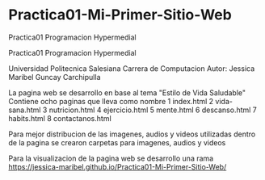 # Practica01-Mi-Primer-Sitio-Web
Practica01 Programacion Hypermedial

Practica01 Programacion Hypermedial

Universidad Politecnica Salesiana
Carrera de Computacion
Autor: Jessica Maribel Guncay Carchipulla 

La pagina web se desarrollo en base al tema "Estilo de Vida Saludable"
Contiene ocho paginas que lleva como nombre
  1 index.html
  2 vida-sana.html
  3 nutricion.html
  4 ejercicio.html
  5 mente.html
  6 descanso.html
  7 habits.html
  8 contactanos.html

Para mejor distribucion de las imagenes, audios y videos utilizadas dentro de la pagina
se crearon carpetas para imagenes, audios y videos


Para la visualizacion de la pagina web se desarrollo una rama 
 https://jessica-maribel.github.io/Practica01-Mi-Primer-Sitio-Web/
